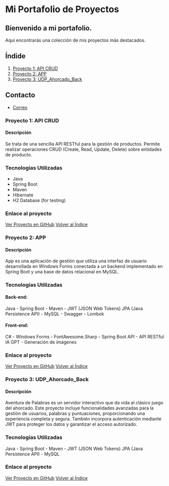
# Mi Portafolio de Proyectos

## Bienvenido a mi portafolio. 
Aquí encontrarás una colección de mis proyectos más destacados.

## Índide
1. [Proyecto 1: API CRUD](#proyecto-1-api-crud)
2. [Proyecto 2: APP](#proyecto-2-app)
3. [Proyecto 3: UDP_Ahorcado_Back](#proyecto-3-UDP_Ahorcado_Back)

## Contacto
* [Correo](https://lauraarvez.github.io/)

  
### Proyecto 1: API CRUD
#### Descripción
Se trata de una sencilla API RESTful para la gestión de productos. 
Permite realizar operaciones CRUD (Create, Read, Update, Delete) sobre entidades de producto.
### Tecnologías Utilizadas
- Java
- Spring Boot
- Maven
- Hibernate
- H2 Database (for testing)
### Enlace al proyecto  
[Ver Proyecto en GitHub](https://github.com/lauraArvez/portfolio/tree/main/apicrud)
[Volver al Índice](#índice)


### Proyecto 2: APP
#### Descripción
App es una aplicación de gestión que utiliza una interfaz de usuario desarrollada en Windows Forms conectada 
a un backend implementado en Spring Boot y una base de datos relacional en MySQL.
### Tecnologías Utilizadas
#### Back-end: 
Java - Spring Boot - Maven - JWT (JSON Web Tokens)
JPA (Java Persistence API) - MySQL - Swagger - Lombok 
#### Front-end: 
C# - Windows Forms - FontAwesome.Sharp - Spring Boot API - API RESTful
IA GPT - Generación de imágenes
### Enlace al proyecto  
[Ver Proyecto en GitHub](App)
[Volver al Índice](#índice)

### Proyecto 3: UDP_Ahorcado_Back
#### Descripción
Aventura de Palabras es un servidor interactivo que da vida al clásico juego del ahorcado.
Este proyecto incluye funcionalidades avanzadas para la gestión de usuarios, palabras y puntuaciones, proporcionando una experiencia completa y segura. 
También incorpora autenticación mediante JWT para proteger los datos y garantizar el acceso autorizado.

### Tecnologías Utilizadas
Java - Spring Boot - Maven - JWT (JSON Web Tokens)
JPA (Java Persistence API) - MySQL 

### Enlace al proyecto  
[Ver Proyecto en GitHub](https://github.com/lauraArvez/portfolio/tree/main/UDP_Ahorcado_Back/el_ahorcado)
[Volver al Índice](#índice)
